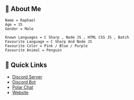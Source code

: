 ## 👋 About Me
```fix
Name = Raphael
Age = 15
Gender = Male

Known Languages = C Sharp , Node JS , HTML CSS JS , Batch
Favourite Language = C Sharp And Node JS
Favourite Color = Pink / Blue / Purple
Favourite Animal = Penguin
```

## 🌠 Quick Links
* [Discord Server](https://dsc.gg/polar69)
* [Discord Bot](https://dsc.gg/rumpy)
* [Polar Chat](https://polar-chatty.polar-69.repl.co/)
* [Website](https://polar-69.github.io/Website/)
